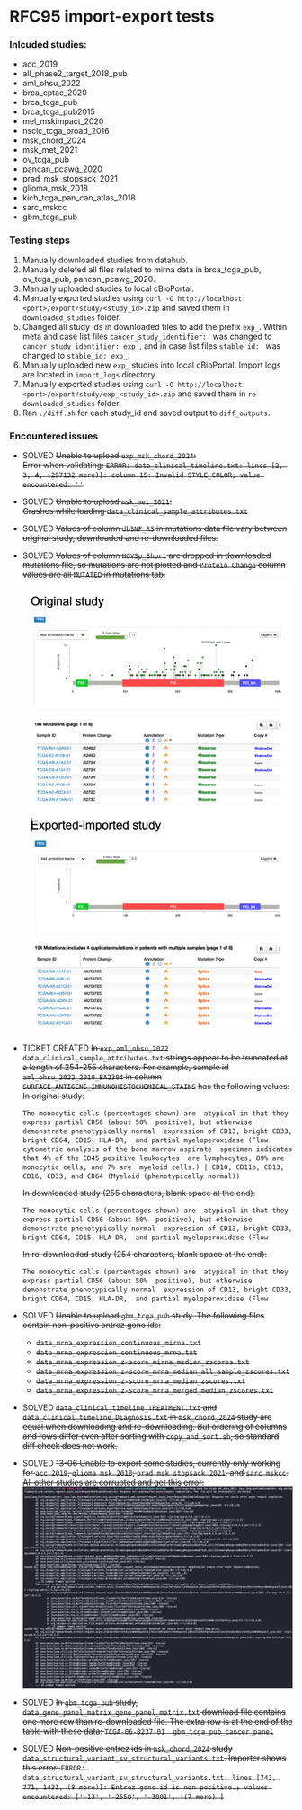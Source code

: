 # RFC95 import-export tests

### Inlcuded studies:
- acc_2019
- all_phase2_target_2018_pub
- aml_ohsu_2022
- brca_cptac_2020
- brca_tcga_pub
- brca_tcga_pub2015
- mel_mskimpact_2020
- nsclc_tcga_broad_2016
- msk_chord_2024
- msk_met_2021
- ov_tcga_pub
- pancan_pcawg_2020
- prad_msk_stopsack_2021
- glioma_msk_2018
- kich_tcga_pan_can_atlas_2018
- sarc_mskcc
- gbm_tcga_pub

### Testing steps
1. Manually downloaded studies from datahub.
2. Manually deleted all files related to mirna data in brca_tcga_pub, ov_tcga_pub, pancan_pcawg_2020.
3. Manually uploaded studies to local cBioPortal.
4. Manually exported studies using `curl -O http://localhost:<port>/export/study/<study_id>.zip` and saved them in `downloaded_studies` folder.
5. Changed all study ids in downloaded files to add the prefix `exp_`. Within meta and case list files `cancer_study_identifier: ` was changed to `cancer_study_identifier: exp_`, and in case list files `stable_id: ` was changed to `stable_id: exp_`.
6. Manually uploaded new `exp_` studies into local cBioPortal. Import logs are located in `import_logs` directory.
7. Manually exported studies using `curl -O http://localhost:<port>/export/study/exp_<study_id>.zip` and saved them in `re-downloaded_studies` folder.
8. Ran `./diff.sh` for each study_id and saved output to `diff_outputs`.


### Encountered issues

- SOLVED ~~Unable to upload `exp_msk_chord_2024`:\
Error when validating: `ERROR: data_clinical_timeline.txt: lines [2, 3, 4, (297132 more)]: column 15: Invalid STYLE_COLOR; value encountered: ''`~~

- SOLVED <del>Unable to upload `msk_met_2021`:\
Crashes while loading `data_clinical_sample_attributes.txt`</del>

- SOLVED ~~Values of column `dbSNP_RS` in mutations data file vary between original study, downloaded and re-downloaded files.~~

- SOLVED ~~Values of column `HGVSp_Short` are dropped in downloaded mutations file, so mutations are not plotted and `Protein Change` column values are all `MUTATED` in mutations tab.\
![Example Image](images/mutations.png)~~

- TICKET CREATED ~~In `exp_aml_ohsu_2022` `data_clinical_sample_attributes.txt` strings appear to be truncated at a length of 254-255 characters. For example, sample id `aml_ohsu_2022_2010_BA2304` in column `SURFACE_ANTIGENS_IMMUNOHISTOCHEMICAL_STAINS` has the following values:\
    In original study:~~

    ```
    The monocytic cells (percentages shown) are  atypical in that they express partial CD56 (about 50%  positive), but otherwise demonstrate phenotypically normal  expression of CD13, bright CD33, bright CD64, CD15, HLA-DR,  and partial myeloperoxidase (Flow cytometric analysis of the bone marrow aspirate  specimen indicates that 4% of the CD45 positive leukocytes  are lymphocytes, 89% are monocytic cells, and 7% are  myeloid cells.) | CD10, CD11b, CD13,  CD16, CD33, and CD64 (Myeloid (phenotypically normal))
    ```
    ~~In downloaded study (255 characters, blank space at the end):~~

    ```
    The monocytic cells (percentages shown) are  atypical in that they express partial CD56 (about 50%  positive), but otherwise demonstrate phenotypically normal  expression of CD13, bright CD33, bright CD64, CD15, HLA-DR,  and partial myeloperoxidase (Flow 
    ```
    ~~In re-downloaded study (254 characters, blank space at the end):~~
    ```
    The monocytic cells (percentages shown) are  atypical in that they express partial CD56 (about 50%  positive), but otherwise demonstrate phenotypically normal  expression of CD13, bright CD33, bright CD64, CD15, HLA-DR,  and partial myeloperoxidase (Flow
    ```

- SOLVED ~~Unable to upload `gbm_tcga_pub` study. The following files contain non-positive entrez gene ids:~~
    - ~~`data_mrna_expression_continuous_mirna.txt`~~
    - ~~`data_mrna_expression_continuous_mrna.txt`~~
    - ~~`data_mrna_expression_z-score_mirna_median_zscores.txt`~~
    - ~~`data_mrna_expression_z-score_mrna_median_all_sample_zscores.txt`~~
    - ~~`data_mrna_expression_z-score_mrna_median_zscores.txt`~~
    - ~~`data_mrna_expression_z-score_mrna_merged_median_zscores.txt`~~

- SOLVED ~~`data_clinical_timeline_TREATMENT.txt` and `data_clinical_timeline_Diagnosis.txt` in `msk_chord_2024` study are equal when downloading and re-downloading. But ordering of columns and rows differ even after sorting with `copy_and_sort.sh`, so standard diff check does not work.~~

- SOLVED ~~13-06 Unable to export some studies, currently only working for `acc_2019`, `glioma_msk_2018`, `prad_msk_stopsack_2021`, and `sarc_mskcc`. All other studies are corrupted and get this error:\
![Image](images/error.png)~~

- SOLVED ~~In `gbm_tcga_pub` study, `data_gene_panel_matrix_gene_panel_matrix.txt` download file contains one more row than re-downloaded file. The extra row is at the end of the table with these data: `TCGA-06-0237-01	gbm_tcga_pub_cancer_panel`~~

- SOLVED ~~Non-positive entrez ids in `msk_chord_2024` study `data_structural_variant_sv_structural_variants.txt`. Importer shows this error:  `ERROR: data_structural_variant_sv_structural_variants.txt: lines [743, 771, 1431, (8 more)]: Entrez gene id is non-positive.; values encountered: ['-13', '-2658', '-3801', '(7 more)']`~~
